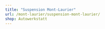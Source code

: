 ```yaml
---
title: "Suspension Mont-Laurier"
url: /mont-laurier/suspension-mont-laurier/
shop: Autowerkstatt
---
```

